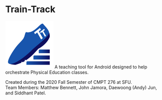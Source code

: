 # Train-Track
<img src="https://github.com/jam0ra/Train-Track/blob/master/app/src/main/res/mipmap-xxxhdpi/logo.png?raw=true" alt="Train Track Logo" width="30%" height="30%">  
A teaching tool for Android designed to help orchestrate Physical Education classes.  
  
Created during the 2020 Fall Semester of CMPT 276 at SFU.  
Team Members: Matthew Bennett, John Jamora, Daewoong (Andy) Jun, and Siddhant Patel.  
